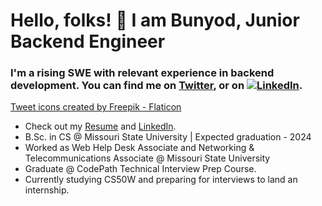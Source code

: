 # Hello, folks! 👋 I am Bunyod, Junior Backend Engineer

### I'm a rising SWE with relevant experience in backend development. You can find me on [Twitter][1], or on [![LinkedIn][2.2]][2].

[1.2]: https://www.flaticon.com/free-icons/tweet
[2.2]: https://raw.githubusercontent.com/MartinHeinz/MartinHeinz/master/linkedin-3-16.png (LinkedIn icon without padding)
<a href="https://www.flaticon.com/free-icons/tweet" title="tweet icons">Tweet icons created by Freepik - Flaticon</a>
<!-- Links to your social media accounts -->

[1]: https://twitter.com/babdusaid0v
[2]: https://www.linkedin.com/in/bunyodabdusaidov

* Check out my [Resume](https://gist.github.com/bunyodabdusaidov/92e929ae4dd471820b6b2479d9ff26d7) and [LinkedIn](https://www.linkedin.com/in/bunyodabdusaidov).
* B.Sc. in CS @ Missouri State University | Expected graduation - 2024 
* Worked as Web Help Desk Associate and Networking & Telecommunications Associate @ Missouri State University
* Graduate @ CodePath Technical Interview Prep Course.
* Currently studying CS50W and preparing for interviews to land an internship.









